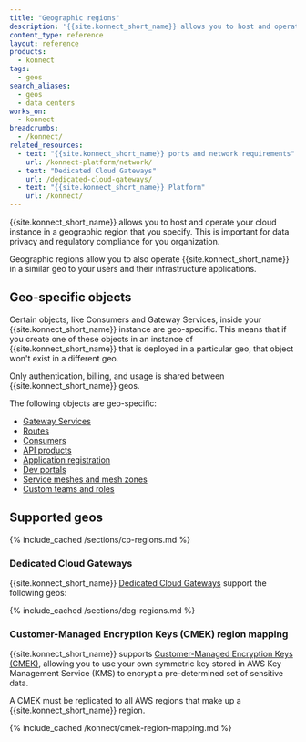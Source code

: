 ```yaml
---
title: "Geographic regions"
description: '{{site.konnect_short_name}} allows you to host and operate your cloud instance in a geographic region that you specify. This may be important for data privacy and regulatory compliance for your organization.'
content_type: reference
layout: reference
products:
  - konnect
tags:
  - geos
search_aliases:
  - geos
  - data centers
works_on:
  - konnect
breadcrumbs:
  - /konnect/
related_resources:
  - text: "{{site.konnect_short_name}} ports and network requirements"
    url: /konnect-platform/network/
  - text: "Dedicated Cloud Gateways"
    url: /dedicated-cloud-gateways/
  - text: "{{site.konnect_short_name}} Platform"
    url: /konnect/
---
```


{{site.konnect_short_name}} allows you to host and operate your cloud instance in a geographic region that you specify. This is important for data privacy and regulatory compliance for you organization. 

Geographic regions allow you to also operate {{site.konnect_short_name}} in a similar geo to your users and their infrastructure applications. 
<!--- Do not publish yet: "This reduces network latency and minimizes the blast-radius in the event of cross-region connectivity failures." -->

## Geo-specific objects

Certain objects, like Consumers and Gateway Services, inside your {{site.konnect_short_name}} instance are geo-specific. This means that if you create one of these objects in an instance of {{site.konnect_short_name}} that is deployed in a particular geo, that object won't exist in a different geo.

Only authentication, billing, and usage is shared between {{site.konnect_short_name}} geos.

The following objects are geo-specific:

* [Gateway Services](/gateway/entities/service/)
* [Routes](/gateway/entities/route/)
* [Consumers](/gateway/entities/consumer/)
* [API products](/api/konnect/api-products/)
* [Application registration](/dev-portal/self-service/#application-authentication-strategies)
* [Dev portals](/dev-portal/)
* [Service meshes and mesh zones](/mesh-manager/)
* [Custom teams and roles](/konnect-platform/teams-and-roles/)

## Supported geos 

{% include_cached /sections/cp-regions.md %}

### Dedicated Cloud Gateways

{{site.konnect_short_name}} [Dedicated Cloud Gateways](/dedicated-cloud-gateways/) support the following geos:

{% include_cached /sections/dcg-regions.md %}

### Customer-Managed Encryption Keys (CMEK) region mapping

{{site.konnect_short_name}} supports [Customer-Managed Encryption Keys (CMEK)](/konnect-platform/cmek/), allowing you to use your own symmetric key stored in AWS Key Management Service (KMS) to encrypt a pre-determined set of sensitive data. 

A CMEK must be replicated to all AWS regions that make up a {{site.konnect_short_name}} region.

{% include_cached /konnect/cmek-region-mapping.md %}
